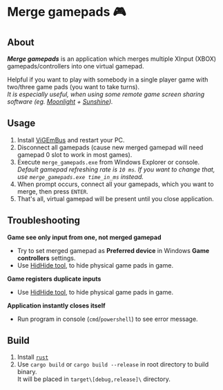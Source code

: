 # Merge gamepads 🎮

## About
***Merge gamepads*** is an application which merges multiple XInput (XBOX) gamepads/controllers into one virtual gamepad.

Helpful if you want to play with somebody in a single player game with two/three game pads (you want to take turns).  
*It is especially useful, when using some remote game screen sharing software (eg. [Moonlight](https://moonlight-stream.org/) + [Sunshine](https://github.com/LizardByte/Sunshine)).*

## Usage
1. Install [ViGEmBus](https://github.com/ViGEm/ViGEmBus/releases) and restart your PC.
1. Disconnect all gamepads (cause new merged gamepad will need gamepad 0 slot to work in most games).
1. Execute `merge_gamepads.exe` from Windows Explorer or console.  
*Default gamepad refreshing rate is `10 ms`. If you want to change that, use `merge_gamepads.exe time_in_ms` instead.*
1. When prompt occurs, connect all your gamepads, which you want to merge, then press `ENTER`.
1. That's all, virtual gamepad will be present until you close application.

## Troubleshooting
**Game see only input from one, not merged gamepad**
* Try to set merged gamepad as **Preferred device** in Windows **Game controllers** settings.
* Use [HidHide tool](https://vigem.org/projects/HidHide/), to hide physical game pads in game.

**Game registers duplicate inputs**
* Use [HidHide tool](https://vigem.org/projects/HidHide/), to hide physical game pads in game.

**Application instantly closes itself**
* Run program in console (`cmd`/`powershell`) to see error message.

## Build
1. Install [`rust`](https://doc.rust-lang.org/book/ch01-01-installation.html#installing-rustup-on-windows)
2. Use `cargo build` or `cargo build --release` in root directory to build binary.  
It will be placed in `target\[debug,release]\` directory.
